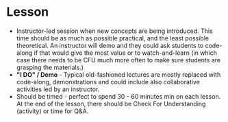 # Lesson

- Instructor-led session when new concepts are being introduced. This time should be as much as possible practical, and the least possible theoretical. An instructor will  demo and they could ask students to code-along if that would give the most value or to watch-and-learn (in which case there needs to be CFU much more often to make sure students are grasping the materials.)
- **"I DO" / Demo** - Typical old-fashioned lectures are mostly replaced with code-along, demonstrations and could include also collaborative activities led by an instructor.
- Should be timed - perfect to spend 30 - 60 minutes min on each lesson. At the end of the lesson, there should be Check For Understanding (activity) or time for Q&A.
